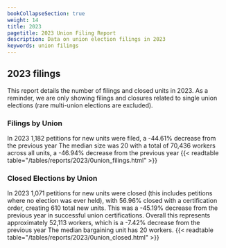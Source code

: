 ```yaml
---
bookCollapseSection: true
weight: 14
title: 2023
pagetitle: 2023 Union Filing Report
description: Data on union election filings in 2023
keywords: union filings
---
```


## 2023 filings

This report details the number of filings and closed units in 2023. As a reminder, we are only showing filings and closures related to single union elections (rare multi-union elections are excluded).

### Filings by Union
In 2023 1,182 petitions for new units were filed, a -44.61% decrease from the previous year The median size was 20 with a total of 70,436 workers across all units, a -46.94% decrease from the previous year
{{< readtable table="/tables/reports/2023/0union_filings.html" >}}

### Closed Elections by Union
In 2023 1,071 petitions for new units were closed (this includes petitions where no election was ever held), with 56.96% closed with a certification order, creating 610 total new units. This was a -45.19% decrease from the previous year in successful union certifications. Overall this represents approximately 52,113 workers, which is a -7.42% decrease from the previous year The median bargaining unit has 20 workers.
{{< readtable table="/tables/reports/2023/0union_closed.html" >}}
